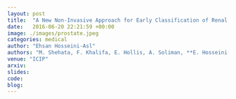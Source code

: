```yaml
---
layout: post
title:  "A New Non-Invasive Approach for Early Classification of Renal Rejection Types Using Diffusion-Weighted MRI"
date:   2016-06-20 22:21:59 +00:00
image: ./images/prostate.jpeg
categories: medical
author: "Ehsan Hosseini-Asl"
authors: "M. Shehata, F. Khalifa, E. Hollis, A. Soliman, **E. Hosseini-Asl**, M. Abou El-Ghar, M. El-Baz, A. Dwyer, A. El-Baz, R. Keynton"
venue: "ICIP"
arxiv: 
slides:
code: 
blog: 
---
```


